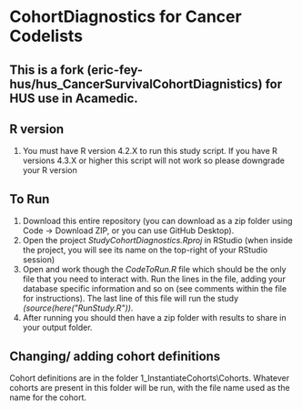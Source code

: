 CohortDiagnostics for Cancer Codelists
========================================================================================================================================================

## This is a fork (eric-fey-hus/hus_CancerSurvivalCohortDiagnistics) for HUS use in Acamedic. 

## R version
1) You must have R version 4.2.X to run this study script. If you have R versions 4.3.X or higher this script will not work so please downgrade your R version

## To Run
1) Download this entire repository (you can download as a zip folder using Code -> Download ZIP, or you can use GitHub Desktop). 
2) Open the project <i>StudyCohortDiagnostics.Rproj</i> in RStudio (when inside the project, you will see its name on the top-right of your RStudio session)
3) Open and work though the <i>CodeToRun.R</i> file which should be the only file that you need to interact with. Run the lines in the file, adding your database specific information and so on (see comments within the file for instructions). The last line of this file will run the study <i>(source(here("RunStudy.R"))</i>.     
4) After running you should then have a zip folder with results to share in your output folder.

## Changing/ adding cohort definitions
Cohort definitions are in the folder 1_InstantiateCohorts\Cohorts. Whatever cohorts are present in this folder will be run, with the file name used as the name for the cohort.
